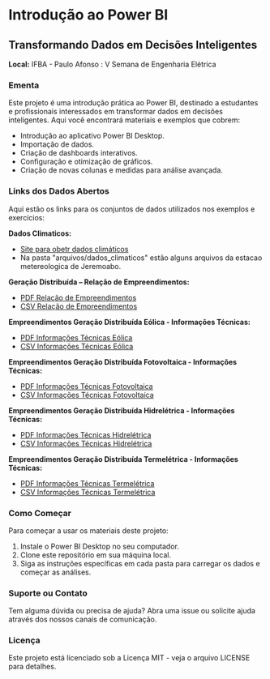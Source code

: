 # Introdução ao Power BI

## Transformando Dados em Decisões Inteligentes

**Local:** IFBA - Paulo Afonso : V Semana de Engenharia Elétrica

### Ementa
Este projeto é uma introdução prática ao Power BI, destinado a estudantes e profissionais interessados em transformar dados em decisões inteligentes. Aqui você encontrará materiais e exemplos que cobrem:

- Introdução ao aplicativo Power BI Desktop.
- Importação de dados.
- Criação de dashboards interativos.
- Configuração e otimização de gráficos.
- Criação de novas colunas e medidas para análise avançada.

### Links dos Dados Abertos
Aqui estão os links para os conjuntos de dados utilizados nos exemplos e exercícios:

**Dados Climaticos:**
- [Site para obetr dados climáticos](https://mapas.inmet.gov.br/)
- Na pasta "arquivos/dados_climaticos" estão alguns arquivos da estacao metereologica de Jeremoabo.

**Geração Distribuída – Relação de Empreendimentos:**
- [PDF Relação de Empreendimentos](https://dadosabertos.aneel.gov.br/dataset/5e0fafd2-21b9-4d5b-b622-40438d40aba2/resource/3fabb9e8-668a-4f94-8f0e-ed9cd2682979/download/dm-geracao-distribuida-relacao-de-empreendimentos.pdf)
- [CSV Relação de Empreendimentos](https://dadosabertos.aneel.gov.br/dataset/5e0fafd2-21b9-4d5b-b622-40438d40aba2/resource/b1bd71e7-d0ad-4214-9053-cbd58e9564a7/download/empreendimento-geracao-distribuida.csv)

**Empreendimentos Geração Distribuída Eólica - Informações Técnicas:**
- [PDF Informações Técnicas Eólica](https://dadosabertos.aneel.gov.br/dataset/5e0fafd2-21b9-4d5b-b622-40438d40aba2/resource/27b24236-3974-462d-ae35-64ab16661ef7/download/dm-empreendimentos-geracao-distribuida-eolica-informacoes-tecnicas.pdf)
- [CSV Informações Técnicas Eólica](https://dadosabertos.aneel.gov.br/dataset/5e0fafd2-21b9-4d5b-b622-40438d40aba2/resource/5f903d78-25ae-4a3f-a2bd-9a93351c59fb/download/empreendimento-gd-informacoes-tecnicas-eolica.csv)

**Empreendimentos Geração Distribuída Fotovoltaica - Informações Técnicas:**
- [PDF Informações Técnicas Fotovoltaica](https://dadosabertos.aneel.gov.br/dataset/5e0fafd2-21b9-4d5b-b622-40438d40aba2/resource/e8f71a89-85b1-4a49-920a-56224e49dba2/download/dm-empreendimentos-geracao-distribuida-fotovoltaica-informacoes-tecnicas.pdf)
- [CSV Informações Técnicas Fotovoltaica](https://dadosabertos.aneel.gov.br/dataset/5e0fafd2-21b9-4d5b-b622-40438d40aba2/resource/49fa9ca0-f609-4ae3-a6f7-b97bd0945a3a/download/empreendimento-gd-informacoes-tecnicas-fotovoltaica.csv)

**Empreendimentos Geração Distribuída Hidrelétrica - Informações Técnicas:**
- [PDF Informações Técnicas Hidrelétrica](https://dadosabertos.aneel.gov.br/dataset/5e0fafd2-21b9-4d5b-b622-40438d40aba2/resource/ca5dd097-aa05-47f7-b0fd-cf2c21cae6b8/download/dm-empreendimentos-geracao-distribuida-hidreletcrica-informacoes-tecnicas.pdf)
- [CSV Informações Técnicas Hidrelétrica](https://dadosabertos.aneel.gov.br/dataset/5e0fafd2-21b9-4d5b-b622-40438d40aba2/resource/c189442a-18f0-44eb-9c89-3b48147a4d65/download/empreendimento-gd-informacoes-tecnicas-hidreletrica.csv)

**Empreendimentos Geração Distribuída Termelétrica - Informações Técnicas:**
- [PDF Informações Técnicas Termelétrica](https://dadosabertos.aneel.gov.br/dataset/5e0fafd2-21b9-4d5b-b622-40438d40aba2/resource/3ade445c-8d99-4594-b331-5008df43dec2/download/dm-empreendimentos-geracao-distribuida-termeletrica-informacoes-tecnicas.pdf)
- [CSV Informações Técnicas Termelétrica](https://dadosabertos.aneel.gov.br/dataset/5e0fafd2-21b9-4d5b-b622-40438d40aba2/resource/bd1d3783-b389-49d8-a828-a56e193d0671/download/empreendimento-gd-informacoes-tecnicas-termeletrica.csv)

### Como Começar
Para começar a usar os materiais deste projeto:
1. Instale o Power BI Desktop no seu computador.
2. Clone este repositório em sua máquina local.
3. Siga as instruções específicas em cada pasta para carregar os dados e começar as análises.

### Suporte ou Contato
Tem alguma dúvida ou precisa de ajuda? Abra uma issue ou solicite ajuda através dos nossos canais de comunicação.

### Licença
Este projeto está licenciado sob a Licença MIT - veja o arquivo LICENSE para detalhes.
